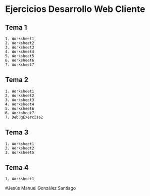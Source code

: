 # Ejercicios Desarrollo Web Cliente
  ## Tema 1
    1. Worksheet1
    2. Worksheet2
    3. Worksheet3
    4. Worksheet4
    5. Worksheet5
    6. Worksheet6
    7. Worksheet7
  
  ## Tema 2
    1. Worksheet1
    2. Worksheet2
    3. Worksheet3
    4. Worksheet4
    5. Worksheet6
    6. Worksheet7
    7. DebugExercise2
  
  ## Tema 3
    1. Worksheet1
    2. Worksheet2
    3. Worksheet5
    
  ## Tema 4
    1. Worksheet1
    
 #Jesús Manuel González Santiago
